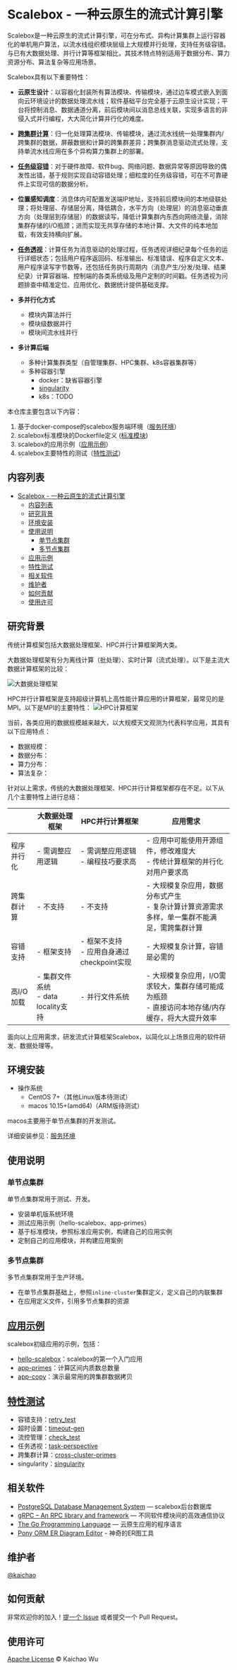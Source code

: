 # Scalebox - 一种云原生的流式计算引擎

Scalebox是一种云原生的流式计算引擎，可在分布式、异构计算集群上运行容器化的单机用户算法，以流水线组织模块层级上大规模并行处理，支持任务级容错。与已有大数据处理、并行计算等框架相比，其技术特点特别适用于数据分布、算力资源分布、算法复杂等应用场景。

Scalebox具有以下重要特性：
- **云原生设计**：以容器化封装所有算法模块、传输模块，通过边车模式嵌入到面向云环境设计的数据处理流水线；软件基础平台完全基于云原生设计实现；平台将控制消息、数据通道分离，前后模块间以消息总线关联，实现多语言的非侵入式并行编程，大大简化计算并行化的难度。

- [**跨集群计算**](./tests/cross-cluster-primes/)：归一化处理算法模块、传输模块，通过流水线统一处理集群内/跨集群的数据，屏蔽数据和计算的跨集群差异；跨集群消息驱动流式处理，支持单流水线应用在多个异构算力集群上的部署。

- [**任务级容错**](./tests/retry_test/)：对于硬件故障、软件bug、网络问题、数据异常等原因导致的偶发性出错，基于规则实现自动容错处理；细粒度的任务级容错，可在不可靠硬件上实现可信的数据分析。
 
- **位置感知调度**：消息体内可配置发送端IP地址，支持前后模块间的本地级联处理；将处理层、存储层分离，降低耦合，水平方向（处理层）的消息驱动垂直方向（处理层到存储层）的数据读写，降低计算集群内东西向网络流量，消除集群存储的I/O瓶颈；进而实现无共享存储的本地计算、大文件的纯本地加载，有效支持横向扩展。

- [**任务透视**](./tests/task-perspective/)：计算任务为消息驱动的处理过程，任务透视详细纪录每个任务的运行详细状态；包括用户程序返回码、标准输出、标准错误、程序自定义文本、用户程序读写字节数等，还包括任务执行周期内（消息产生/分发/处理、结果纪录）计算容器端、控制端的各类系统级及用户定制的时间戳。任务透视为问题排查中精准定位、应用优化、数据统计提供基础支撑。
  
- **多并行化方式**
  - 模块内算法并行
  - 模块级数据并行
  - 模块间流水线并行

- **多计算后端**
  - 多种计算集群类型（自管理集群、HPC集群、k8s容器集群等）
  - 多种容器引擎
    - docker：缺省容器引擎
    - [singularity](./tests/hello-scalebox-singularity/)
    - k8s：TODO

本仓库主要包含以下内容：

1. 基于docker-compose的scalebox服务端环境（[服务环境](./server/README.md)）
2. scalebox标准模块的Dockerfile定义 ([标准模块](./dockerfiles/README.md))
3. scalebox的应用示例（[应用示例](./examples/README.md)）
4. scalebox主要特性的测试（[特性测试](./tests/README.md)）

## 内容列表

- [Scalebox - 一种云原生的流式计算引擎](#scalebox---一种云原生的流式计算引擎)
  - [内容列表](#内容列表)
  - [研究背景](#研究背景)
  - [环境安装](#环境安装)
  - [使用说明](#使用说明)
    - [单节点集群](#单节点集群)
    - [多节点集群](#多节点集群)
  - [应用示例](#应用示例)
  - [特性测试](#特性测试)
  - [相关软件](#相关软件)
  - [维护者](#维护者)
  - [如何贡献](#如何贡献)
  - [使用许可](#使用许可)

## 研究背景

传统计算框架包括大数据处理框架、HPC并行计算框架两大类。

大数据处理框架有分为离线计算（批处理）、实时计算（流式处理）。以下是主流大数据计算框架的比较：

![大数据处理框架](./bigdata-framework.png)

HPC并行计算框架是支持超级计算机上高性能计算应用的计算框架，最常见的是MPI。以下是MPI的主要特性：
![HPC计算框架](./hpc-framework.png)

当前，各类应用的数据规模越来越大，以大规模天文观测为代表科学应用，其具有以下应用特点：
- 数据规模：
- 数据分布：
- 算力分布：
- 算法复杂：

针对以上需求，传统的大数据处理框架、HPC并行计算框架都存在不足。以下从几个主要特性上进行总结：

|        | 大数据处理框架  | HPC并行计算框架 | 应用需求 |
|  ----  | ----  | ----  | ----  |
| 程序并行化  | - 需调整应用逻辑 | - 需调整应用逻辑<br>- 编程技巧要求高 | - 应用中可能使用开源组件，修改难度大<br>- 传统计算框架的并行化对用户要求高 |
| 跨集群计算  | - 不支持 | - 不支持 | - 大规模复杂应用，数据分布式产生<br>- 复杂计算计算资源需求多样，单一集群不能满足，需跨集群计算 |
| 容错支持  | - 框架支持 | - 框架不支持<br>- 应用自身通过checkpoint实现 | - 大规模复杂计算，容错是必需的 |
| 高I/O加载  | - 集群文件系统<br>- data locality支持 | - 并行文件系统| - 大规模复杂应用，I/O需求较大，集群存储可能成为瓶颈<br>- 直接访问本地存储/内存缓存，将大大提升效率 |

面向以上应用需求，研发流式计算框架Scalebox，以简化以上场景应用的软件研发、数据处理等。

## 环境安装

- 操作系统
  - CentOS 7+（其他Linux版本待测试）
  - macos 10.15+(amd64)（ARM版待测试）

macos主要用于单节点集群的开发测试。

详细安装参见：[服务环境](server/README.md)

## 使用说明

### 单节点集群
单节点集群常用于测试、开发。

- 安装单机版系统环境
- 测试应用示例（hello-scalebox、app-primes）
- 基于标准模块，参照标准应用实例，构建自己的应用实例
- 定制自己的应用模块，并构建应用案例

### 多节点集群
多节点集群常用于生产环境。

- 在单节点集群基础上，参照```inline-cluster```集群定义，定义自己的内联集群
- 在应用定义文件，引用多节点集群的资源


## [应用示例](examples/)

scalebox初级应用的示例，包括：
- [hello-scalebox](examples/hello-scalebox/)：scalebox的第一个入门应用
- [app-primes](examples/app-primes/)：计算区间内质数总数量
- [app-copy](examples/app-copy/)：演示最常用的跨集群数据拷贝


## [特性测试](tests/)

- 容错支持：[retry_test](tests/retry_test/)
- 超时设置：[timeout-gen](tests/timeout-gen/)
- 流控管理：[check_test](tests/check_test/)
- 任务透视：[task-perspective](tests/task-perspective/)
- 跨集群计算：[cross-cluster-primes](tests/cross-cluster-primes/)
- singularity：[singularity](tests/hello-scalebox-singularity/)

## 相关软件

- [PostgreSQL Database Management System](https://github.com/postgres/postgres) — scalebox后台数据库
- [gRPC – An RPC library and framework](https://github.com/grpc/grpc) — 不同软件模块间的高效通信协议
- [The Go Programming Language](https://github.com/golang/go) — 云原生应用的程序语言
- [Pony ORM ER Diagram Editor](https://editor.ponyorm.com/) - 神奇的ER图工具

## 维护者

[@kaichao](https://github.com/kaichao)

## 如何贡献

非常欢迎你的加入！[提一个 Issue](https://github.com/kaichao/docker-scalebox/issues/new) 或者提交一个 Pull Request。


## 使用许可

[Apache License](LICENSE) © Kaichao Wu
